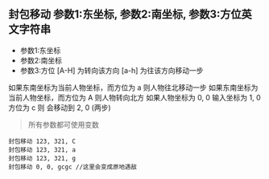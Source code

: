 ## 封包移动 参数1:东坐标, 参数2:南坐标, 参数3:方位英文字符串


- 参数1:东坐标
- 参数2:南坐标
- 参数3:方位 [A-H] 为转向该方向 [a-h] 为往该方向移动一步


如果东南坐标为当前人物坐标，而方位为 a  则人物往北移动一步
如果东南坐标为当前人物坐标，而方位为 A 则人物转向北方
如果人物坐标为 0, 0 输入坐标为 1, 0 方位为 c 则 会移动到 2, 0 (两步)

> 所有参数都可使用变数

```
封包移动 123, 321, C
封包移动 123, 321, a
封包移动 123, 321, g
封包移动 0, 0, gcgc //这里会变成原地遇敌


```